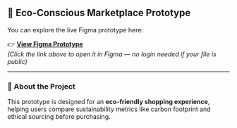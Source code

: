 

## 🌿 Eco-Conscious Marketplace Prototype

You can explore the live Figma prototype here:

👉 [**View Figma Prototype**](https://www.figma.com/proto/47KSSA7ImvB6XX8Ep120F3/Untitled?node-id=0-1&t=iwIP3E9Xr1mKJpXE-1)  
*(Click the link above to open it in Figma — no login needed if your file is public)*

---

### 📘 About the Project
This prototype is designed for an **eco-friendly shopping experience**, helping users compare sustainability metrics like carbon footprint and ethical sourcing before purchasing.
